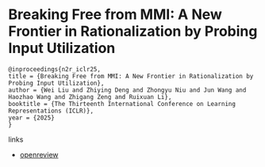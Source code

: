 # Breaking Free from MMI: A New Frontier in Rationalization by Probing Input Utilization

```
@inproceedings{n2r_iclr25,
title = {Breaking Free from MMI: A New Frontier in Rationalization by Probing Input Utilization},
author = {Wei Liu and Zhiying Deng and Zhongyu Niu and Jun Wang and Haozhao Wang and Zhigang Zeng and Ruixuan Li},
booktitle = {The Thirteenth International Conference on Learning Representations (ICLR)},
year = {2025}
}
```

links
- [openreview](https://openreview.net/forum?id=WZ0s2smcKP)
